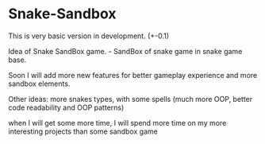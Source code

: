 # Snake-Sandbox

This is very basic version in development. (+-0.1)

Idea of Snake SandBox game. - SandBox of snake game in snake game base.

Soon I will add more new features for better gameplay experience and more sandbox elements.

Other ideas: more snakes types, with some spells (much more OOP, better code readability and OOP patterns)

when I will get some more time, I will spend more time on my more interesting projects than some sandbox game
